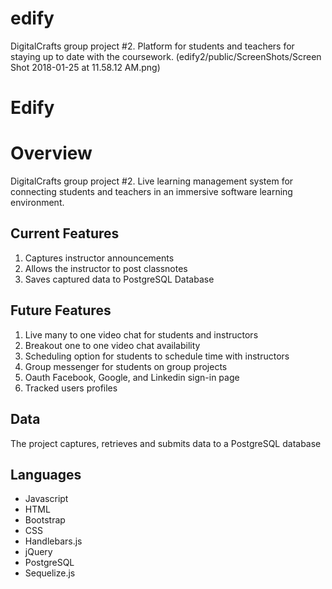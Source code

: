
# edify
DigitalCrafts group project #2. Platform for students and teachers for staying up to date with the coursework.
(edify2/public/ScreenShots/Screen Shot 2018-01-25 at 11.58.12 AM.png)

# Edify

# Overview
DigitalCrafts group project #2. Live learning management system for connecting students and teachers in an immersive software learning environment. 

## Current Features 

1. Captures instructor announcements
2. Allows the instructor to post classnotes 
3. Saves captured data to PostgreSQL Database 

## Future Features 

1. Live many to one video chat for students and instructors
2. Breakout one to one video chat availability 
3. Scheduling option for students to schedule time with instructors
4. Group messenger for students on group projects
5. Oauth Facebook, Google, and Linkedin sign-in page
6. Tracked users profiles 


## Data 

The project captures, retrieves and submits data to a PostgreSQL database

## Languages 

* Javascript
* HTML
* Bootstrap
* CSS
* Handlebars.js
* jQuery
* PostgreSQL 
* Sequelize.js
